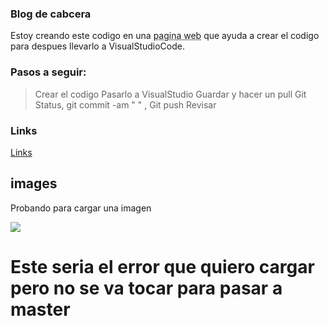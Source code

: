 ### Blog de cabcera

Estoy creando este codigo en una <abbr title=Editor.md>pagina web</abbr> que ayuda  a crear el codigo para despues llevarlo a VisualStudioCode.


### Pasos a seguir:
> Crear el codigo 
> Pasarlo a VisualStudio
> Guardar y hacer un pull
> Git Status, git commit -am " " , Git push
> Revisar 



### Links

[Links](https://pandao.github.io/editor.md/en.html)


## images

Probando para cargar una imagen 

![](https://enterate24backup.s3.us-east-2.amazonaws.com/wp-content/uploads/2020/08/30080933/emilio1-x_0_1.jpg)


# Este seria el error que quiero cargar pero no se va tocar para pasar a master